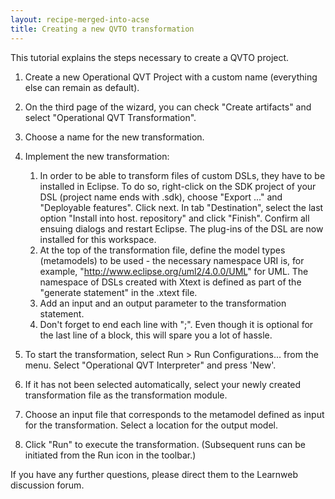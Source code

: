 ```yaml
---
layout: recipe-merged-into-acse
title: Creating a new QVTO transformation
---
```


This tutorial explains the steps necessary to create a QVTO project.

1. Create a new Operational QVT Project with a custom name (everything else can remain as default).
1. On the third page of the wizard, you can check "Create artifacts" and select "Operational QVT Transformation".
1. Choose a name for the new transformation.
1. Implement the new transformation:

   1. In order to be able to transform files of custom DSLs, they have to be installed in Eclipse. To do so, right-click on the SDK project of your DSL (project name ends with .sdk), choose "Export ..." and "Deployable features". Click next. In tab "Destination", select the last option "Install into host. repository" and click "Finish". Confirm all ensuing dialogs and restart Eclipse. The plug-ins of the DSL are now installed for this workspace.
   1. At the top of the transformation file, define the model types (metamodels) to be used - the necessary namespace URI is, for example, "http://www.eclipse.org/uml2/4.0.0/UML" for UML. The namespace of DSLs created with Xtext is defined as part of the "generate statement" in the .xtext file.
   1. Add an input and an output parameter to the transformation statement.
   1. Don't forget to end each line with ";". Even though it is optional for the last line of a block, this will spare you a lot of hassle.

1. To start the transformation, select Run > Run Configurations... from the menu. Select "Operational QVT Interpreter" and press 'New'.
1. If it has not been selected automatically, select your newly created transformation file as the transformation module.
1. Choose an input file that corresponds to the metamodel defined as input for the transformation. Select a location for the output model.
1. Click "Run" to execute the transformation. (Subsequent runs can be initiated from the Run icon in the toolbar.)

If you have any further questions, please direct them to the Learnweb discussion forum.
